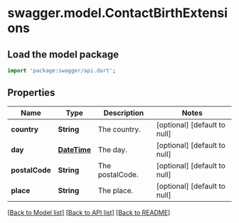 # swagger.model.ContactBirthExtensions

## Load the model package
```dart
import 'package:swagger/api.dart';
```

## Properties
Name | Type | Description | Notes
------------ | ------------- | ------------- | -------------
**country** | **String** | The country. | [optional] [default to null]
**day** | [**DateTime**](DateTime.md) | The day. | [optional] [default to null]
**postalCode** | **String** | The postalCode. | [optional] [default to null]
**place** | **String** | The place. | [optional] [default to null]

[[Back to Model list]](../README.md#documentation-for-models) [[Back to API list]](../README.md#documentation-for-api-endpoints) [[Back to README]](../README.md)



